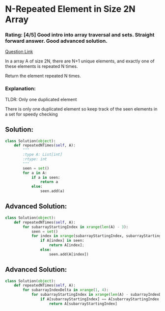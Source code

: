 # N-Repeated Element in Size 2N Array

### Rating: [4/5] Good intro into array traversal and sets. Straight forward answer. Good advanced solution.

[Question Link](https://leetcode.com/problems/n-repeated-element-in-size-2n-array/)  

In a array A of size 2N, there are N+1 unique elements, and exactly one of these elements is repeated N times.  

Return the element repeated N times.

### Explanation:
TLDR: Only one duplicated element  

There is only one duplicated element so keep track of the seen elements in a set for speedy checking

## Solution:
```Python
class Solution(object):
    def repeatedNTimes(self, A):
        """
        :type A: List[int]
        :rtype: int
        """
        seen = set()
        for a in A:
            if a in seen:
                return a
            else:
                seen.add(a)
```

## Advanced Solution:
```Python
class Solution(object):
    def repeatedNTimes(self, A):
        for subarrayStartingIndex in xrange(len(A) - 3):
            seen = set()
            for index in xrange(subarrayStartingIndex, subarrayStartingIndex + 4):
                if A[index] in seen:
                    return A[index];
                else:
                    seen.add(A[index])
```
## Advanced Solution:
```Python
class Solution(object):
    def repeatedNTimes(self, A):
        for subarrayIndexDelta in xrange(1, 4):
            for subarrayStartingIndex in xrange(len(A) - subarrayIndexDelta):
                if A[subarrayStartingIndex] == A[subarrayStartingIndex + subarrayIndexDelta]:
                    return A[subarrayStartingIndex]
```

